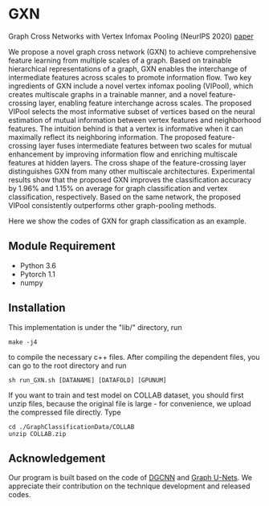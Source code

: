 # GXN

Graph Cross Networks with Vertex Infomax Pooling (NeurIPS 2020) [paper](https://arxiv.org/abs/2010.01804)

We propose a novel graph cross network (GXN) to achieve comprehensive feature learning from multiple scales of a graph. Based on trainable hierarchical representations of a graph, GXN enables the interchange of intermediate features across scales to promote information flow. Two key ingredients of GXN include a novel vertex infomax pooling (VIPool), which creates multiscale graphs in a trainable manner, and a novel feature-crossing layer, enabling feature interchange across scales. The proposed VIPool selects the most informative subset of vertices based on the neural estimation of mutual information between vertex features and neighborhood features. The intuition behind is that a vertex is informative when it can maximally reflect its neighboring information. The proposed feature-crossing layer fuses intermediate features between two scales for mutual enhancement by improving information flow and enriching multiscale features at hidden layers. The cross shape of the feature-crossing layer distinguishes GXN from many other multiscale architectures. Experimental results show that the proposed GXN improves the classification accuracy by 1.96% and 1.15% on average for graph classification and vertex classification, respectively. Based on the same network, the proposed VIPool consistently outperforms other graph-pooling methods.

Here we show the codes of GXN for graph classification as an example.

## Module Requirement
* Python 3.6
* Pytorch 1.1
* numpy

## Installation
This implementation is under the "lib/" directory, run
```
make -j4
```
to compile the necessary c++ files. After compiling the dependent files, you can go to the root directory and run
```
sh run_GXN.sh [DATANAME] [DATAFOLD] [GPUNUM]
```
If you want to train and test model on COLLAB dataset, you should first unzip files, because the original file is large - for convenience, we upload the compressed file directly. Type
```
cd ./GraphClassificationData/COLLAB
unzip COLLAB.zip
```



## Acknowledgement
Our program is built based on the code of [DGCNN](https://github.com/muhanzhang/pytorch_DGCNN) and [Graph U-Nets](https://github.com/HongyangGao/Graph-U-Nets). We appreciate their contribution on the technique development and released codes.

